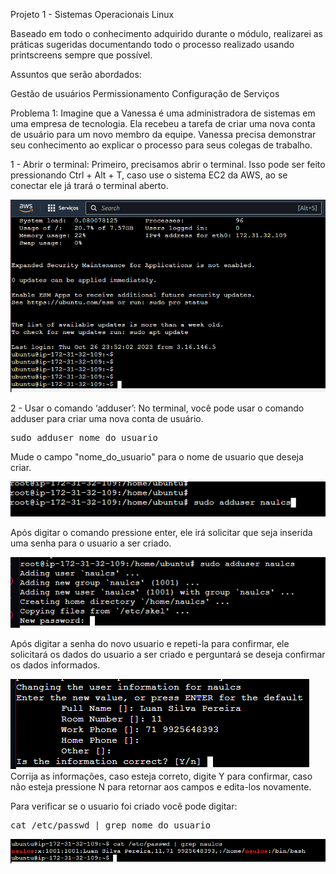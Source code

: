 Projeto 1 - Sistemas Operacionais Linux

Baseado em todo o conhecimento adquirido durante o módulo, realizarei as práticas sugeridas documentando todo o processo realizado usando printscreens sempre que possível.

Assuntos que serão abordados:

Gestão de usuários
Permissionamento
Configuração de Serviços

Problema 1:
Imagine que a Vanessa é uma administradora de sistemas em uma empresa de tecnologia. Ela recebeu a tarefa de criar uma nova conta de usuário para um novo membro da equipe. Vanessa precisa demonstrar seu conhecimento ao explicar o processo para seus colegas de trabalho.

1 - Abrir o terminal: Primeiro, precisamos abrir o terminal. Isso pode ser feito pressionando Ctrl + Alt + T, caso use o sistema EC2 da AWS, ao se conectar ele já trará o terminal aberto.

![Alt text](image.png)

2 - Usar o comando ‘adduser’: No terminal, você pode usar o comando adduser para criar uma nova conta de usuário.

<pre class="copyable">
sudo adduser nome_do_usuario
</pre>

Mude o campo "nome_do_usuario" para o nome de usuario que deseja criar.

![Alt text](image-1.png)

Após digitar o comando pressione enter, ele irá solicitar que seja inserida uma senha para o usuario a ser criado. 

![Alt text](image-2.png)


Após digitar a senha do novo usuario e repeti-la para confirmar, ele solicitará os dados do usuario a ser criado e perguntará se deseja confirmar os dados informados.

![Alt text](image-3.png)
Corrija as informações, caso esteja correto, digite Y para confirmar, caso não esteja pressione N para retornar aos campos e edita-los novamente.

Para verificar se o usuario foi criado você pode digitar:

<pre class="copyable">
cat /etc/passwd | grep nome_do_usuario
</pre>

![Alt text](image-5.png)
